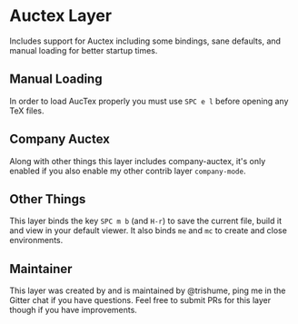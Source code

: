 # Auctex Layer

Includes support for Auctex including some bindings, sane defaults, and manual loading for better startup times.

## Manual Loading

In order to load AucTex properly you must use `SPC e l` before opening any TeX files.

## Company Auctex

Along with other things this layer includes company-auctex, it's only enabled if you also enable my other contrib layer `company-mode`.

## Other Things

This layer binds the key `SPC m b` (and `H-r`) to save the current file, build it and view in your default viewer.
It also binds `me` and `mc` to create and close environments.

## Maintainer

This layer was created by and is maintained by @trishume, ping me in the Gitter chat if you have questions. Feel free to submit
PRs for this layer though if you have improvements.
